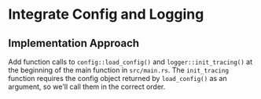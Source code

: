 # Integrate Config and Logging

## Implementation Approach
Add function calls to `config::load_config()` and `logger::init_tracing()` at the beginning of the main function in `src/main.rs`. The `init_tracing` function requires the config object returned by `load_config()` as an argument, so we'll call them in the correct order.